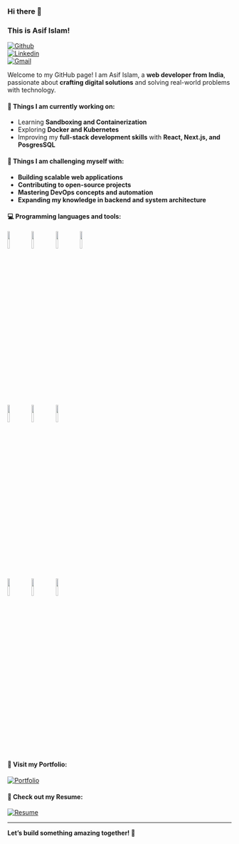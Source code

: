 ### Hi there 👋  
### This is Asif Islam!  

[![Github](https://img.shields.io/badge/-Github-000?style=flat&logo=Github&logoColor=white)](https://github.com/Asifislam7)  
[![Linkedin](https://img.shields.io/badge/-LinkedIn-blue?style=flat&logo=Linkedin&logoColor=white)](https://www.linkedin.com/in/asif-islam-4144aa196/)  
[![Gmail](https://img.shields.io/badge/-Gmail-c14438?style=flat&logo=Gmail&logoColor=white)](mailto:asifislam10168@gmail.com)  

Welcome to my GitHub page! I am Asif Islam, a **web developer from India**, passionate about **crafting digital solutions** and solving real-world problems with technology.  

#### 🌱 Things I am currently working on:  
- Learning **Sandboxing and Containerization**  
- Exploring **Docker and Kubernetes**  
- Improving my **full-stack development skills** with **React, Next.js, and PosgresSQL**  

#### :muscle: Things I am challenging myself with:  
- **Building scalable web applications**  
- **Contributing to open-source projects**  
- **Mastering DevOps concepts and automation**  
- **Expanding my knowledge in backend and system architecture**  

#### :computer: Programming languages and tools:  
<p>
<code><img width="10%" src="https://www.vectorlogo.zone/logos/javascript/javascript-horizontal.svg"></code>
<code><img width="10%" src="https://www.vectorlogo.zone/logos/reactjs/reactjs-ar21.svg"></code>
<code><img width="10%" src="https://www.vectorlogo.zone/logos/nextjs/nextjs-ar21.svg"></code>
<code><img width="10%" src="https://www.vectorlogo.zone/logos/nodejs/nodejs-ar21.svg"></code>
<br />
<code><img width="10%" src="https://www.vectorlogo.zone/logos/mongodb/mongodb-ar21.svg"></code>
<code><img width="10%" src="https://www.vectorlogo.zone/logos/expressjs/expressjs-ar21.svg"></code>
<code><img width="10%" src="https://www.vectorlogo.zone/logos/firebase/firebase-ar21.svg"></code>
<br />
<code><img width="10%" src="https://www.vectorlogo.zone/logos/docker/docker-official.svg"></code>
<code><img width="10%" src="https://www.vectorlogo.zone/logos/git-scm/git-scm-ar21.svg"></code>
<code><img width="10%" src="https://www.vectorlogo.zone/logos/github/github-ar21.svg"></code>
</p>

#### 🔗 Visit my Portfolio:  
[![Portfolio](https://img.shields.io/badge/-Portfolio-0e75b6?style=flat&logo=vercel&logoColor=white)](https://asifislam7.github.io/personal-portfolio.github.io/)  

#### 📄 Check out my Resume:  
[![Resume](https://img.shields.io/badge/-Resume-blue?style=flat&logo=GoogleDrive&logoColor=white)](https://drive.google.com/file/d/1MjmBujLYWcT3nw_Zv3B89t8H5wSLWNqR/view?usp=drive_link)  

---

**Let’s build something amazing together! 🚀**
